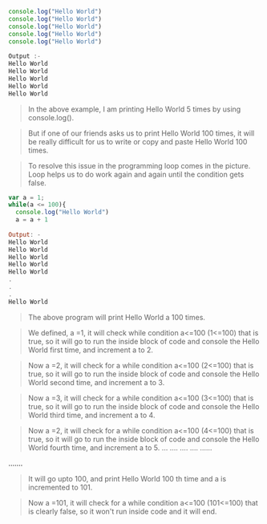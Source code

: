 ```js
console.log("Hello World")
console.log("Hello World")
console.log("Hello World")
console.log("Hello World")
console.log("Hello World")
 
Output :-
Hello World
Hello World
Hello World
Hello World
Hello World

```

> In the above example, I am printing Hello World 5 times by using console.log().

> But if one of our friends asks us to print Hello World 100 times, it will be really difficult  for us  to write or copy and paste Hello World 100 times.

> To resolve this issue in the programming loop comes in the picture. Loop helps us to do work again and again until the condition gets false. 

```js
var a = 1;
while(a <= 100){
  console.log("Hello World")
  a = a + 1
 
Output: - 
Hello World
Hello World
Hello World
Hello World
Hello World
.
.
.
Hello World

```

> The above program will print Hello World a 100 times.

> We defined,  a =1, it will check while condition a<=100 (1<=100) that is true, so it will go to run the inside block of code  and console the Hello World first time, and increment a to 2.

> Now a =2, it will check for a while condition a<=100 (2<=100) that is true, so it will go to run the inside block of code  and console the Hello World second time, and increment a to 3.

> Now a =3, it will check for a while condition a<=100 (3<=100) that is true, so it will go to run the inside block of code  and console the Hello World third time, and increment a to 4.

> Now a =2, it will check for a while condition a<=100 (4<=100) that is true, so it will go to run the inside block of code  and console the Hello World fourth time, and increment a to 5.
…
….
….
….
……

…….

> It will go upto 100, and print Hello World 100 th time and a is incremented to 101.

> Now a =101, it will check for a while condition a<=100 (101<=100) that is clearly false, so it won't run inside code and it will end.






